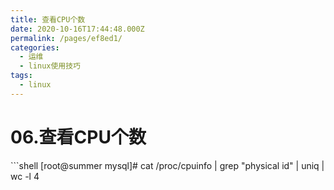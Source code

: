 ```yaml
---
title: 查看CPU个数
date: 2020-10-16T17:44:48.000Z
permalink: /pages/ef8ed1/
categories:
  - 运维
  - linux使用技巧
tags:
  - linux
---
```


# 06.查看CPU个数

\`\`\`shell \[root@summer mysql\]\# cat /proc/cpuinfo \| grep "physical id" \| uniq \| wc -l 4

